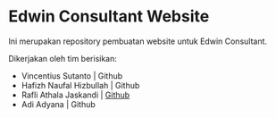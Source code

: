 # Edwin Consultant Website

Ini merupakan repository pembuatan website untuk Edwin Consultant.

Dikerjakan oleh tim berisikan:

- Vincentius Sutanto | Github
- Hafizh Naufal Hizbullah | Github
- Rafli Athala Jaskandi | [Github](https://github.com/VladRafli)
- Adi Adyana | Github
